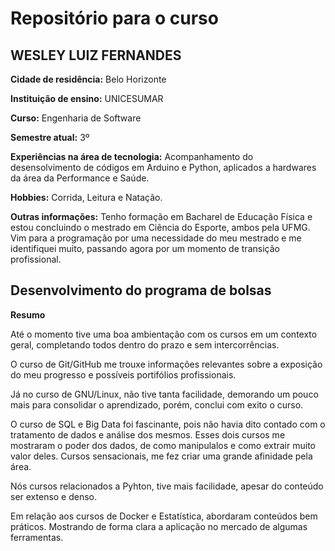 # Repositório para o curso #

## WESLEY LUIZ FERNANDES ##
**Cidade de residência:** Belo Horizonte

**Instituição de ensino:** UNICESUMAR

**Curso:** Engenharia de Software

**Semestre atual:** 3º 

**Experiências na área de tecnologia:** Acompanhamento do desensolvimento de códigos em Arduino e Python, aplicados a hardwares da área da Performance e Saúde.

**Hobbies:** Corrida, Leitura e Natação.

**Outras informações:** Tenho formação em Bacharel de Educação Física e estou concluindo o mestrado em Ciência do Esporte, ambos pela UFMG. Vim para a programação por uma necessidade do meu mestrado e me identifiquei muito, passando agora por um momento de transição profissional. 

## Desenvolvimento do programa de bolsas ##
**Resumo**

Até o momento tive uma boa ambientação com os cursos em um contexto geral, completando todos dentro do prazo e sem intercorrências.

O curso de Git/GitHub me trouxe informações relevantes sobre a exposição do meu progresso e possíveis portifólios profissionais.

Já no curso de GNU/Linux, não tive tanta facilidade, demorando um pouco mais para consolidar o aprendizado, porém, conclui com exito o curso.

O curso de SQL e Big Data foi fascinante, pois não havia dito contado com o tratamento de dados e análise dos mesmos. Esses dois cursos me mostraram o poder dos dados, de como manipulalos e como extrair muito valor deles. Cursos sensacionais, me fez criar uma grande afinidade pela área.

Nós cursos relacionados a Pyhton, tive mais facilidade, apesar do conteúdo ser extenso e denso.

Em relação aos cursos de Docker e Estatística, abordaram conteúdos bem práticos. Mostrando de forma clara a aplicação no mercado de algumas ferramentas.
